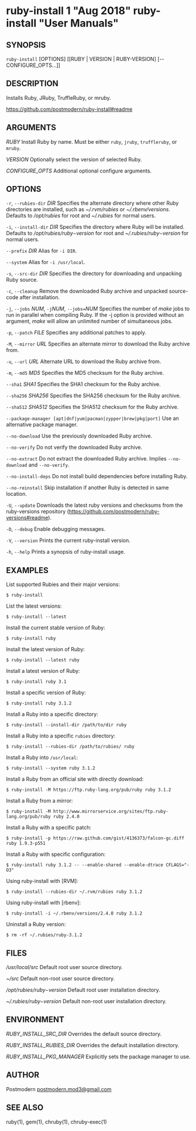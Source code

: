 # ruby-install 1 "Aug 2018" ruby-install "User Manuals"

## SYNOPSIS

`ruby-install` [OPTIONS] [[RUBY \| VERSION \| RUBY-VERSION] [-- CONFIGURE_OPTS...]]

## DESCRIPTION

Installs Ruby, JRuby, TruffleRuby, or mruby.

https://github.com/postmodern/ruby-install#readme

## ARGUMENTS

*RUBY*
	Install Ruby by name. Must be either `ruby`, `jruby`, `truffleruby`, or
  `mruby`.

*VERSION*
	Optionally select the version of selected Ruby.

*CONFIGURE_OPTS*
	Additional optional configure arguments.

## OPTIONS

`-r`, `--rubies-dir` *DIR*
	Specifies the alternate directory where other Ruby directories are
	installed, such as *~/.rvm/rubies* or *~/.rbenv/versions*.
	Defaults to */opt/rubies* for root and *~/.rubies* for normal users.

`-i`, `--install-dir` *DIR*
	Specifies the directory where Ruby will be installed.
	Defaults to */opt/rubies/$ruby-$version* for root and
	*~/.rubies/$ruby-$version* for normal users.

`--prefix` *DIR*
	Alias for `-i DIR`.

`--system`
	Alias for `-i /usr/local`.

`-s`, `--src-dir` *DIR*
	Specifies the directory for downloading and unpacking Ruby source.

`-c`, `--cleanup`
	Remove the downloaded Ruby archive and unpacked source-code after
	installation.

`-j`, `--jobs` *NUM*, `-j`*NUM*, `--jobs=`*NUM*
	Specifies the number of *make* jobs to run in parallel when compiling
	Ruby. If the -j option is provided without an argument, *make* will
	allow an unlimited number of simultaneous jobs.

`-p`, `--patch` *FILE*
	Specifies any additional patches to apply.

`-M`, `--mirror` *URL*
	Specifies an alternate mirror to download the Ruby archive from.

`-u`, `--url` *URL*
	Alternate URL to download the Ruby archive from.

`-m`, `--md5` *MD5*
	Specifies the MD5 checksum for the Ruby archive.

`--sha1` *SHA1*
	Specifies the SHA1 checksum for the Ruby archive.

`--sha256` *SHA256*
	Specifies the SHA256 checksum for the Ruby archive.

`--sha512` *SHA512*
	Specifies the SHA512 checksum for the Ruby archive.

`--package-manager [apt|dnf|yum|pacman|zypper|brew|pkg|port]`
  Use an alternative package manager.

`--no-download`
	Use the previously downloaded Ruby archive.

`--no-verify`
	Do not verify the downloaded Ruby archive.

`--no-extract`
	Do not extract the downloaded Ruby archive. Implies `--no-download`
	and `--no-verify`.

`--no-install-deps`
	Do not install build dependencies before installing Ruby.

`--no-reinstall`
	Skip installation if another Ruby is detected in same location.

`-U`, `--update`
	Downloads the latest ruby versions and checksums from the ruby-versions
	repository (https://github.com/postmodern/ruby-versions#readme).

`-D`, `--debug`
    Enable debugging messages.

`-V`, `--version`
	Prints the current ruby-install version.

`-h`, `--help`
	Prints a synopsis of ruby-install usage.

## EXAMPLES

List supported Rubies and their major versions:

    $ ruby-install

List the latest versions:

    $ ruby-install --latest

Install the current stable version of Ruby:

    $ ruby-install ruby

Install the latest version of Ruby:

    $ ruby-install --latest ruby

Install a latest version of Ruby:

    $ ruby-install ruby 3.1

Install a specific version of Ruby:

    $ ruby-install ruby 3.1.2

Install a Ruby into a specific directory:

    $ ruby-install --install-dir /path/to/dir ruby

Install a Ruby into a specific `rubies` directory:

    $ ruby-install --rubies-dir /path/to/rubies/ ruby

Install a Ruby into `/usr/local`:

    $ ruby-install --system ruby 3.1.2

Install a Ruby from an official site with directly download:

    $ ruby-install -M https://ftp.ruby-lang.org/pub/ruby ruby 3.1.2

Install a Ruby from a mirror:

    $ ruby-install -M http://www.mirrorservice.org/sites/ftp.ruby-lang.org/pub/ruby ruby 2.4.0

Install a Ruby with a specific patch:

    $ ruby-install -p https://raw.github.com/gist/4136373/falcon-gc.diff ruby 1.9.3-p551

Install a Ruby with specific configuration:

    $ ruby-install ruby 3.1.2 -- --enable-shared --enable-dtrace CFLAGS="-O3"

Using ruby-install with [RVM]:

    $ ruby-install --rubies-dir ~/.rvm/rubies ruby 3.1.2

Using ruby-install with [rbenv]:

    $ ruby-install -i ~/.rbenv/versions/2.4.0 ruby 3.1.2

Uninstall a Ruby version:

    $ rm -rf ~/.rubies/ruby-3.1.2

## FILES

*/usr/local/src*
	Default root user source directory.

*~/src*
	Default non-root user source directory.

*/opt/rubies/$ruby-$version*
	Default root user installation directory.

*~/.rubies/$ruby-$version*
	Default non-root user installation directory.

## ENVIRONMENT

*RUBY_INSTALL_SRC_DIR*
  Overrides the default source directory.

*RUBY_INSTALL_RUBIES_DIR*
  Overrides the default installation directory.

*RUBY_INSTALL_PKG_MANAGER*
  Explicitly sets the package manager to use.

## AUTHOR

Postmodern <postmodern.mod3@gmail.com>

## SEE ALSO

ruby(1), gem(1), chruby(1), chruby-exec(1)
